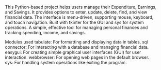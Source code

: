 This Python-based project helps users manage their Expenditure, Earnings, and Savings.
It provides options to enter, update, delete, find, and view financial data.
The interface is menu-driven, supporting mouse, keyboard, and touch navigation.
Built with tkinter for the GUI and sys for system operations.
A simple, effective tool for managing personal finances and tracking spending, income, and savings.

Modules used
tabulate: For formatting and displaying data in tables.
sql connector: For interacting with a database and managing financial data.
easygui: For creating simple graphical user interfaces (GUI) for user interaction.
webbrowser: For opening web pages in the default browser.
sys: For handling system operations like exiting the program.
